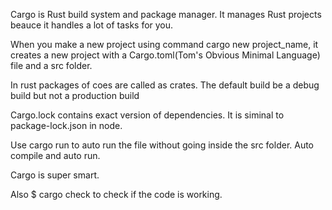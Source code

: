 Cargo is Rust build system and package manager. It manages Rust projects beauce it handles a lot of tasks for you.

When you make a new project using command cargo new project_name, it creates a new project with a Cargo.toml(Tom's Obvious Minimal Language) file and a src folder.


In rust packages of coes are called as crates.
The default build be a debug build but not a production build

Cargo.lock contains exact version of dependencies. It is siminal to package-lock.json in node.

Use cargo run to auto run the file without going inside the src folder. Auto compile and auto run.

Cargo is super smart.

Also $ cargo check to check if the code is working.